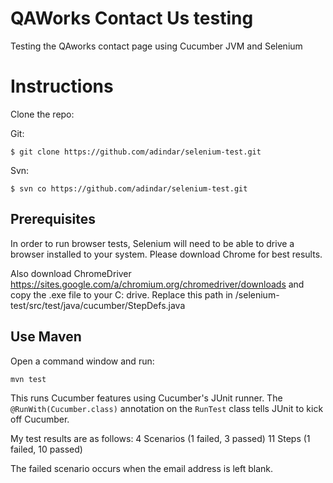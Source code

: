 # QAWorks Contact Us testing

Testing the QAworks contact page using Cucumber JVM and Selenium

# Instructions

Clone the repo:

Git:
```
$ git clone https://github.com/adindar/selenium-test.git
```

Svn:
```
$ svn co https://github.com/adindar/selenium-test.git
```

## Prerequisites

In order to run browser tests, Selenium will need to be able to drive a browser
installed to your system. Please download Chrome for best results.

Also download ChromeDriver 
https://sites.google.com/a/chromium.org/chromedriver/downloads
and copy the .exe file to your C: drive. Replace this path in /selenium-test/src/test/java/cucumber/StepDefs.java

## Use Maven

Open a command window and run:

    mvn test

This runs Cucumber features using Cucumber's JUnit runner. The `@RunWith(Cucumber.class)` annotation on the `RunTest`
class tells JUnit to kick off Cucumber.

My test results are as follows:
4 Scenarios (1 failed, 3 passed)
11 Steps (1 failed, 10 passed)

The failed scenario occurs when the email address is left blank.
